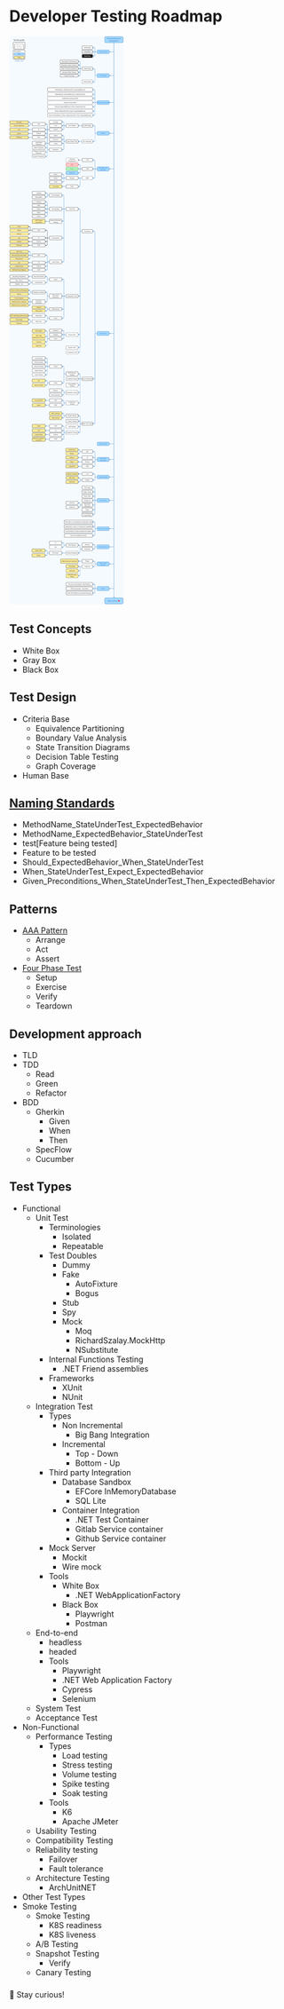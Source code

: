 
# Developer Testing Roadmap

![Roadmap](./developer-testing-roadmap.png)

## Test Concepts

- White Box
- Gray Box
- Black Box

## Test Design
- Criteria Base
    - Equivalence Partitioning
    - Boundary Value Analysis
    - State Transition Diagrams
    - Decision Table Testing
    - Graph Coverage
- Human Base

## [Naming Standards](https://dzone.com/articles/7-popular-unit-test-naming)
- MethodName_StateUnderTest_ExpectedBehavior
- MethodName_ExpectedBehavior_StateUnderTest
- test[Feature being tested]
- Feature to be tested
- Should_ExpectedBehavior_When_StateUnderTest
- When_StateUnderTest_Expect_ExpectedBehavior
- Given_Preconditions_When_StateUnderTest_Then_ExpectedBehavior

## Patterns

- [AAA Pattern](https://martinfowler.com/bliki/GivenWhenThen.html)
    - Arrange
    - Act
    - Assert
- [Four Phase Test](https://martinfowler.com/bliki/GivenWhenThen.html)
    - Setup
    - Exercise
    - Verify
    - Teardown

## Development approach
- TLD
- TDD
  - Read
  - Green
  - Refactor
- BDD
  - Gherkin
    - Given
    - When
    - Then
  - SpecFlow
  - Cucumber

## Test Types

- Functional
  - Unit Test
    - Terminologies
      - Isolated
      - Repeatable
    - Test Doubles
      - Dummy
      - Fake
        - AutoFixture
        - Bogus
      - Stub
      - Spy
      - Mock
        - Moq
        - RichardSzalay.MockHttp
        - NSubstitute
    - Internal Functions Testing
      - .NET Friend assemblies
    - Frameworks
      - XUnit
      - NUnit
  - Integration Test
    - Types
      - Non Incremental
        - Big Bang Integration
      - Incremental
        - Top - Down
        - Bottom - Up
    - Third party Integration
      - Database Sandbox
        - EFCore InMemoryDatabase
        - SQL Lite
      - Container Integration
        - .NET Test Container
        - Gitlab Service container
        - Github Service container
    - Mock Server
      - Mockit
      - Wire mock
    - Tools
      - White Box
        - .NET WebApplicationFactory
      - Black Box
        - Playwright
        - Postman
  - End-to-end
    - headless
    - headed
    - Tools
      - Playwright
      - .NET Web Application Factory
      - Cypress
      - Selenium
  - System Test
  - Acceptance Test
- Non-Functional
  - Performance Testing
    - Types
      - Load testing
      - Stress testing
      - Volume testing
      - Spike testing
      - Soak testing
    - Tools 
      - K6
      - Apache JMeter
  - Usability Testing
  - Compatibility Testing
  - Reliability testing
    - Failover
    - Fault tolerance
  - Architecture Testing
    - ArchUnitNET
- Other Test Types
- Smoke Testing
  - Smoke Testing
    - K8S readiness
    - K8S liveness
  - A/B Testing
  - Snapshot Testing
    - Verify
  - Canary Testing
###

🧠 Stay curious!
